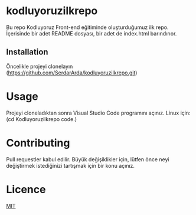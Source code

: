 # kodluyoruzilkrepo
 Bu repo Kodluyoruz Front-end eğitiminde oluşturduğumuz ilk repo. İçerisinde bir adet README dosyası, bir adet de index.html barındırıor.
## Installation
 Öncelikle projeyi clonelayın (https://github.com/SerdarArda/kodluyoruzilkrepo.git)
# Usage
 Projeyi cloneladıktan sonra Visual Studio Code programını açınız.
 Linux için: (cd Kodluyoruzilkrepo code.)
# Contributing
 Pull requestler kabul edilir. Büyük değişiklikler için, lütfen önce neyi değiştirmek istediğinizi tartışmak için bir konu açınız.
# Licence 
[MIT](https://choosealicense.com/licenses/mit/)
